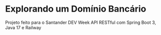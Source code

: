 # Explorando um Domínio Bancário
Projeto feito para o Santander DEV Week
API RESTful com Spring Boot 3, Java 17 e Railway
